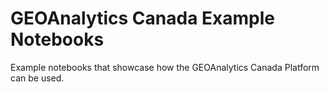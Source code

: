 # GEOAnalytics Canada Example Notebooks
Example notebooks that showcase how the GEOAnalytics Canada Platform can be used.
